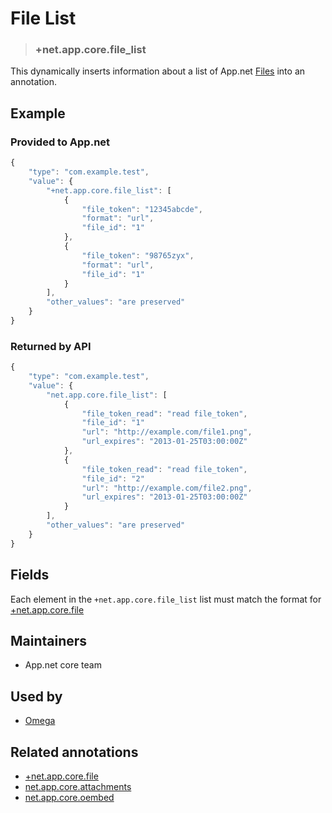 # File List

<!-- specify the "key" for the replacement value -->
> ### +net.app.core.file_list

<!-- provide a description of the replacement value -->
This dynamically inserts information about a list of App.net [Files](http://developers.app.net/docs/resources/file/) into an annotation.

<!-- provide at least one example of what your annotation might look like in the wild -->
## Example

### Provided to App.net
~~~ js
{
    "type": "com.example.test",
    "value": {
        "+net.app.core.file_list": [
            {
                "file_token": "12345abcde",
                "format": "url",
                "file_id": "1"
            },
            {
                "file_token": "98765zyx",
                "format": "url",
                "file_id": "1"
            }
        ],
        "other_values": "are preserved"
    }
}
~~~

### Returned by API
~~~ js
{
    "type": "com.example.test",
    "value": {
        "net.app.core.file_list": [
            {
                "file_token_read": "read file_token",
                "file_id": "1"
                "url": "http://example.com/file1.png",
                "url_expires": "2013-01-25T03:00:00Z"
            },
            {
                "file_token_read": "read file_token",
                "file_id": "2"
                "url": "http://example.com/file2.png",
                "url_expires": "2013-01-25T03:00:00Z"
            }
        ],
        "other_values": "are preserved"
    }
}
~~~

<!-- provide a complete description of the fields in the "value" object for your annotation -->
## Fields

Each element in the `+net.app.core.file_list` list must match the format for [+net.app.core.file](https://github.com/appdotnet/object-metadata/blob/master/annotation-replacement-values/+net.app.core.file.md)

<!-- provide a way to contact you -->
## Maintainers
* App.net core team

<!-- provide references to compatible apps / service -->
## Used by
* [Omega](https://omega.app.net/)

<!-- provide references to related annotations -->
## Related annotations

* [+net.app.core.file](+net.app.core.file.md)
* [net.app.core.attachments](../annotations/net.app.core.attachments.md)
* [net.app.core.oembed](../annotations/net.app.core.oembed.md)
